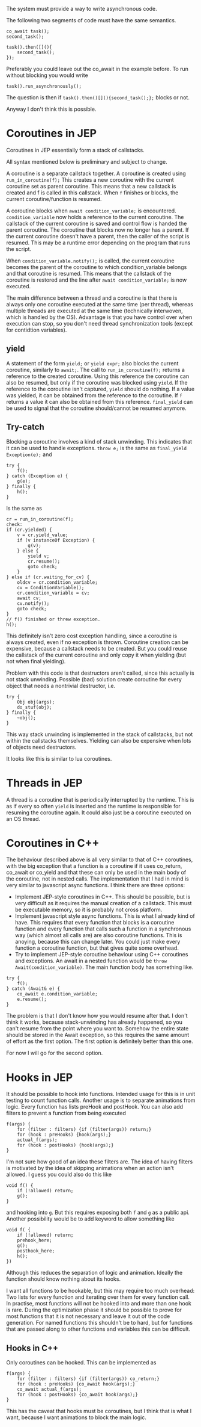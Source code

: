 The system must provide a way to write asynchronous code.  

The following two segments of code must have the same semantics.  
```
co_await task();
second_task();
```
```
task().then([](){
    second_task();
});
```

Preferably you could leave out the co_await in the example before. To run without blocking you would write 
```
task().run_asynchronously();
```
The question is then if `task().then()[](){second_task();};` blocks or not.

Anyway I don't think this is possible. 



# Coroutines in JEP
Coroutines in JEP essentially form a stack of callstacks.

All syntax mentioned below is preliminary and subject to change.

A coroutine is a separate callstack together.
A coroutine is created using `run_in_coroutine(f);`
This creates a new coroutine with the current coroutine set as parent coroutine. This means that a new callstack is created and f is called in this callstack. When `f` finishes or blocks, the current coroutine/function is resumed.

A coroutine blocks when `await condition_variable;` is encountered. `condition_variable` now holds a reference to the current coroutine. The callstack of the current coroutine is saved and control flow is handed the parent coroutine. The coroutine that blocks now no longer has a parent. If the current coroutine doesn't have a parent, then the caller of the script is resumed. This may be a runtime error depending on the program that runs the script.


When `condition_variable.notify();` is called, the current coroutine becomes the parent of the coroutine to which condition_variable belongs and that coroutine is resumed. This means that the callstack of the coroutine is restored and the line after `await condition_variable;` is now executed.

The main difference between a thread and a coroutine is that there is always only one coroutine executed at the same time (per thread), whereas multiple threads are executed at the same time (technically interwoven, which is handled by the OS). Advantage is that you have control over when execution can stop, so you don't need thread synchronization tools (except for contidtion variables).

## yield
A statement of the form `yield;` or `yield expr;` also blocks the current coroutine, similarly to `await;`.
The call to `run_in_coroutine(f);` returns a reference to the created coroutine. Using this reference the coroutine can also be resumed, but only if the coroutine was blocked using `yield`. If the reference to the coroutine isn't captured, `yield` should do nothing.
If a value was yielded, it can be obtained from the reference to the coroutine. If `f` returns a value it can also be obtained from this reference.
`final_yield` can be used to signal that the coroutine should/cannot be resumed anymore. 

## Try-catch
Blocking a coroutine involves a kind of stack unwinding. This indicates that it can be used to handle exceptions.
`throw e;` is the same as `final_yield Exception(e);` and 
```
try {
    f();
} catch (Exception e) {
    g(e);
} finally {
    h();
}
```
Is the same as
```
cr = run_in_coroutine(f);
check:
if (cr.yielded) {
    v = cr.yield_value;
    if (v instanceOf Exception) {
        g(v);
    } else {
        yield v;
        cr.resume();
        goto check;
    }
} else if (cr.waiting_for_cv) {
    oldcv = cr.condition_variable;
    cv = ConditionVariable();
    cr.condition_variable = cv;
    await cv;
    cv.notify();
    goto check;
}
// f() finished or threw exception.
h();
```
This definitely isn't zero cost exception handling, since a coroutine is always created, even if no exception is thrown.
Coroutine creation can be expensive, because a callstack needs to be created. But you could reuse the callstack of the current coroutine and only copy it when yielding (but not when final yielding). 

Problem with this code is that destructors aren't called, since this actually is not stack unwinding.
Possible (bad) solution create coroutine for every object that needs a nontrivial destructor, i.e. 
```
try {
    Obj obj(args);
    do_stuf(obj);
} finally {
    ~obj();
}
```
This way stack unwinding is implemented in the stack of callstacks, but not within the callstacks themselves.
Yielding can also be expensive when lots of objects need destructors.


It looks like this is similar to lua coroutines.

# Threads in JEP
A thread is a coroutine that is periodically interrupted by the runtime. This is as if every so often `yield` is inserted and the runtime is responsible for resuming the coroutine again. It could also just be a coroutine executed on an OS thread.

# Coroutines in C++
The behaviour described above is all very similar to that of C++ coroutines, with the big exception that a function is a coroutine if it uses co_return, co_await or co_yield and that these can only be used in the main body of the coroutine, not in nested calls. The implementation that I had in mind is very similar to javascript async functions.
I think there are three options:
- Implement JEP-style coroutines in C++. This should be possible, but is very difficult as it requires the manual creation of a callstack. This must be executable memory, so it is probably not cross platform.
- Implement javascript style async functions. This is what I already kind of have. This requires that every function that blocks is a coroutine function and every function that calls such a function in a synchronous way (which almost all calls are) are also coroutine functions. This is anoying, because this can change later. You could just make every function a coroutine function, but that gives quite some overhead.
- Try to implement JEP-style coroutine behaviour using C++ coroutines and exceptions. An await in a nested function would be `throw Await(condition_variable)`. The main function body has something like. 
```
try {
    f();
} catch (Await& e) {
    co_await e.condition_variable;
    e.resume();
}
```
The problem is that I don't know how you would resume after that. I don't think it works, because stack-unwinding has already happened, so you can't resume from the point where you want to. Somehow the entire state should be stored in the Await exception, so this requires the same amount of effort as the first option. The first option is definitely better than this one.

For now I will go for the second option.

# Hooks in JEP
It should be possible to hook into functions. Intended usage for this is in unit testing to count function calls. Another usage is to separate animations from logic. Every function has lists preHook and postHook. You can also add filters to prevent a function from being executed
```
f(args) {
    for (filter : filters) {if (filter(args)) return;}
    for (hook : preHooks) {hook(args);}
    actual_f(args);
    for (hook : postHooks) {hook(args);}
}
```

I'm not sure how good of an idea these filters are. The idea of having filters is motivated by the idea of skipping animations when an action isn't allowed. I guess you could also do this like 
```
void f() {
    if (!allowed) return;
    g();
}
```
and hooking into `g`. But this requires exposing both `f` and `g` as a public api. Another possibility would be to add keyword to allow something like
```
void f( {
    if (!allowed) return;
    prehook_here;
    g();
    posthook_here;
    h();
})
```
Although this reduces the separation of logic and animation. Ideally the function should know nothing about its hooks.

I want all functions to be hookable, but this may require too much overhead: Two lists for every function and iterating over them for every function call. In practise, most functions will not be hooked into and more than one hook is rare. During the optimization phase it should be possible to prove for most functions that it is not necessary and leave it out of the code generation. For named functions this shouldn't be to hard, but for functions that are passed along to other functions and variables this can be difficult.

## Hooks in C++
Only coroutines can be hooked. This can be implemented as
```
f(args) {
    for (filter : filters) {if (filter(args)) co_return;}
    for (hook : preHooks) {co_await hook(args);}
    co_await actual_f(args);
    for (hook : postHooks) {co_await hook(args);}
}
```
This has the caveat that hooks must be coroutines, but I think that is what I want, because I want animations to block the main logic.
